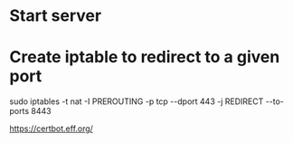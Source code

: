 
# Start server


# Create iptable to redirect to a given port

sudo iptables -t nat -I PREROUTING -p tcp --dport 443 -j REDIRECT --to-ports 8443

https://certbot.eff.org/